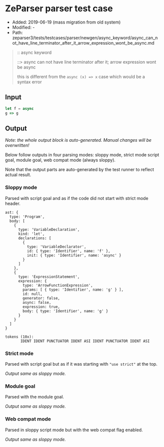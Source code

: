 # ZeParser parser test case

- Added: 2019-06-19 (mass migration from old system)
- Modified: -
- Path: zeparser3/tests/testcases/parser/newgen/async_keyword/async_can_not_have_line_terminator_after_it_arrow_expression_wont_be_async.md

> :: async keyword
>
> ::> async can not have line terminator after it; arrow expression wont be async
>
> this is different from the `async (x) => x` case which would be a syntax error

## Input

`````js
let f = async
g => g
`````

## Output

_Note: the whole output block is auto-generated. Manual changes will be overwritten!_

Below follow outputs in four parsing modes: sloppy mode, strict mode script goal, module goal, web compat mode (always sloppy).

Note that the output parts are auto-generated by the test runner to reflect actual result.

### Sloppy mode

Parsed with script goal and as if the code did not start with strict mode header.

`````
ast: {
  type: 'Program',
  body: [
    {
      type: 'VariableDeclaration',
      kind: 'let',
      declarations: [
        {
          type: 'VariableDeclarator',
          id: { type: 'Identifier', name: 'f' },
          init: { type: 'Identifier', name: 'async' }
        }
      ]
    },
    {
      type: 'ExpressionStatement',
      expression: {
        type: 'ArrowFunctionExpression',
        params: [ { type: 'Identifier', name: 'g' } ],
        id: null,
        generator: false,
        async: false,
        expression: true,
        body: { type: 'Identifier', name: 'g' }
      }
    }
  ]
}

tokens (10x):
       IDENT IDENT PUNCTUATOR IDENT ASI IDENT PUNCTUATOR IDENT ASI
`````

### Strict mode

Parsed with script goal but as if it was starting with `"use strict"` at the top.

_Output same as sloppy mode._

### Module goal

Parsed with the module goal.

_Output same as sloppy mode._

### Web compat mode

Parsed in sloppy script mode but with the web compat flag enabled.

_Output same as sloppy mode._
